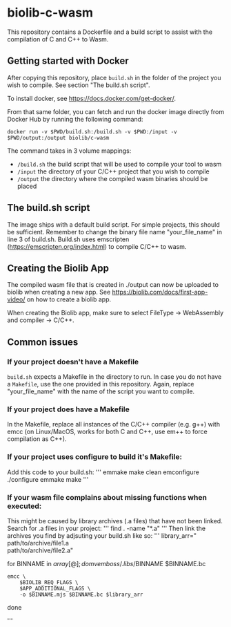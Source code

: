 # biolib-c-wasm
This repository contains a Dockerfile and a build script to assist with the compilation of C and C++ to Wasm.

## Getting started with Docker
After copying  this repository, place `build.sh` in the folder of the project you wish to compile. See section "The build.sh script".

To install docker, see https://docs.docker.com/get-docker/.

From that same folder, you can fetch and run the docker image directly from Docker Hub by running the following command:
```
docker run -v $PWD/build.sh:/build.sh -v $PWD:/input -v $PWD/output:/output biolib/c-wasm
```

The command takes in 3 volume mappings:
- `/build.sh` the build script that will be used to compile your tool to wasm
- `/input` the directory of your C/C++ project that you wish to compile
- `/output` the directory where the compiled wasm binaries should be placed

## The build.sh script

The image ships with a default build script. For simple projects, this should be sufficient. Remember to change the binary file name "your_file_name" in line 3 of build.sh.
Build.sh uses emscripten (https://emscripten.org/index.html) to compile C/C++ to wasm.

## Creating the Biolib App
The compiled wasm file that is created in ./output can now be uploaded to biolib when creating a new app.
See https://biolib.com/docs/first-app-video/ on how to create a biolib app.

When creating the Biolib app, make sure to select FileType -> WebAssembly and compiler -> C/C++.

## Common issues

### If your project doesn't have a Makefile
`build.sh` expects a Makefile in the directory to run. In case you do not have a `Makefile`, use the one provided in this repository. Again, replace "your_file_name" with the name of the script you want to compile.

### If your project does have a Makefile
In the Makefile, replace all instances of the C/C++ compiler (e.g. g++) with emcc (on Linux/MacOS, works for both C and C++, use em++ to force compilation as C++).

### If your project uses configure to build it's Makefile:
Add this code to your build.sh:
'''
emmake make clean
emconfigure ./configure
emmake make
'''

### If your wasm file complains about missing functions when executed:
This might be caused by library archives (.a files) that have not been linked. Search for .a files in your project:
'''
find . -name "*.a"
'''
Then link the archives you find by adjsuting your build.sh like so:
'''
library_arr="\
    path/to/archive/file1.a \
    path/to/archive/file2.a"

for BINNAME in ${array[@]}; do
    mv emboss/.libs/$BINNAME $BINNAME.bc

    emcc \
        $BIOLIB_REQ_FLAGS \
        $APP_ADDITIONAL_FLAGS \
        -o $BINNAME.mjs $BINNAME.bc $library_arr
done

'''


